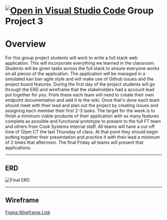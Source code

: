 [![Open in Visual Studio Code](https://classroom.github.com/assets/open-in-vscode-2e0aaae1b6195c2367325f4f02e2d04e9abb55f0b24a779b69b11b9e10269abc.svg)](https://classroom.github.com/online_ide?assignment_repo_id=18336295&assignment_repo_type=AssignmentRepo)
Group Project 3
===============================
# Overview

For this group project students will work to write a full stack web application. This will incorporate everything we learned in the classroom. Students will be given tasks across the full stack to ensure everyone works on all pieces of the application. The application will be managed in a simulated kan ban agile style and will make use of Github issues and the project board features. During the first day of the project students will go through the ERD and wireframe that the stakeholders had a account lead put together for you. From these each team will need to create their own endpoint documentation and add it to the wiki. Once that's done each team should meet with their lead and plan out the project by creating issues and assigning each member their first 2-3 tasks. The target for the week is to finish a minimum viable producte of their application with as many features complete as possible and functional prototype to present to the full FT team and others from Cook Systems internal staff. All teams will have a cut-off time of 12pm CT the last Thursday of class. At that point they should begin putting together their presentation and practice it with their lead a minimum of 2 times that afternoon. The final Friday all teams will present that applications.

---

## ERD

![Final ERD](https://user-images.githubusercontent.com/32781877/206259951-fe81a650-1d90-4c28-ae7a-571f649269d9.png)


---

## Wireframe

[Figma Wireframe Link](https://www.figma.com/file/huwXGJxW6BCIbk4p2QcZG2/Final-Prototype?type=design&node-id=0-1&mode=design&t=1Ef7iFB5zY6Kjdyb-0)

